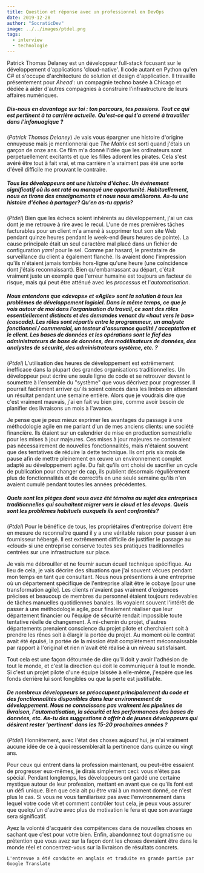 ```yaml
---
title: Question et réponse avec un professionnel en DevOps
date: 2019-12-28
author: "SocraticDev"
image: ../../images/ptdel.png
tags:
  - interview
  - technologie
---
```


Patrick Thomas Delaney est un développeur full-stack focusant sur le développement d'applications 'cloud-native'. Il code autant en Python qu'en C# et s'occupe d'architecture de solution et design d'application. Il travaille présentement pour _Ahead_ : un compagnie techno basée à Chicago et dédiée à aider d'autres compagnies à construire l'infrastructure de leurs affaires numériques.

##### Dis-nous en davantage sur toi : ton parcours, tes passions. Tout ce qui est pertinent à ta carrière actuelle. Qu'est-ce qui t'a amené à travailler dans l'infonuagique ?

(_Patrick Thomas Delaney_) Je vais vous épargner une histoire d'origine ennuyeuse mais je mentionnerai que _The Matrix_ est sorti quand j'étais un garçon de onze ans. Ce film m'a donné l'idée que les ordinateurs sont perpetuellement excitants et que les filles adorent les pirates. Cela s'est avéré être tout à fait vrai, et ma carrière n'a vraiment pas été une sorte d'éveil difficile me prouvant le contraire.


##### Tous les développeurs ont une histoire d'échec. Un événement significatif où ils ont raté ou manqué une opportunité. Habituellement, nous en tirons des enseignements et nous nous améliorons. As-tu une histoire d'échec à partager? Qu'en as-tu appris?

(_Ptdel_) Bien que les échecs soient inhérents au développement, j'ai un cas dont je me retrouve à rire avec le recul. L'une de mes premières tâches facturables pour un client m'a amené à supprimer tout son site Web pendant quinze heures pendant le week-end (leurs heures de pointe). La cause principale était un seul caractère mal placé dans un fichier de configuration _yaml_ pour le sel. Comme par hasard, le prestataire de surveillance du client a également flanché. Ils avaient donc l'impression qu'ils n'étaient jamais tombés hors-ligne qu'une heure (une coïncidence dont j'étais reconnaissant). Bien qu'embarrassant au départ, c'était vraiment juste un exemple que l'erreur humaine est toujours un facteur de risque, mais qui peut être atténué avec les _processus_ et l'_automatisation_.

##### Nous entendons que «devops» et «Agile» sont la solution à tous les problèmes de développement logiciel. Dans le même temps, ce que je vois autour de moi dans l’organisation du travail, ce sont des rôles essentiellement distincts et des demandes venant du «haut vers le bas» (cascade). Les rôles sont répartis entre le programmeur, un analyste fonctionnel / commercial, un testeur d'assurance qualité / acceptation et le client. Les bases de données et les opérations sont le fief des administrateurs de base de données, des modélisateurs de données, des analystes de sécurité, des administrateurs système, etc. ?

(_Ptdel_) L'utilisation des heures de développement est extrêmement inefficace dans la plupart des grandes organisations traditionnelles. Un développeur peut écrire une seule ligne de code et se retrouver devant le soumettre à l'ensemble du "système" que vous décrivez pour progresser. Il pourrait facilement arriver qu'ils soient coincés dans les limbes en attendant un résultat pendant une semaine entière. Alors que je voudrais dire que c'est vraiment mauvais, j'ai en fait vu bien pire, comme avoir besoin de planifier des livraisons un mois à l'avance.

Je pense que je peux mieux exprimer les avantages du passage à une méthodologie agile en me parlant d'un de mes anciens clients: une société financière. Ils étaient sur un calendrier de mise en production semestrielle pour les mises à jour majeures. Ces mises à jour majeures ne contenaient pas nécessairement de nouvelles fonctionnalités, mais n'étaient souvent que des tentatives de réduire la dette technique. Ils ont pris six mois de pause afin de mettre pleinement en œuvre un environnement complet adapté au développement agile. Du fait qu'ils ont choisi de sacrifier un cycle de publication pour changer de cap, ils publient désormais régulièrement plus de fonctionnalités et de correctifs en une seule semaine qu'ils n'en avaient cumulé pendant toutes les années précédentes.

##### Quels sont les pièges dont vous avez été témoins au sujet des entreprises traditionnelles qui souhaitent migrer vers le cloud et les devops. Quels sont les problèmes habituels auxquels ils sont confrontés?

 (_Ptdel_) Pour le bénéfice de tous, les propriétaires d'entreprise doivent être en mesure de reconnaître quand il y a une véritable raison pour passer à un fournisseur hébergé. Il est extrêmement difficile de justifier le passage au «cloud» si une entreprise conserve toutes ses pratiques traditionnelles centrées sur une infrastructure sur place.

Je vais me débrouiller et ne fournir aucun écueil technique spécifique. Au lieu de cela, je vais décrire des situations que j'ai souvent vécues pendant mon temps en tant que consultant. Nous nous présentions à une entreprise où un département spécifique de l'entreprise allait être le cobaye [pour une transformation agile]. Les clients n'avaient pas vraiment d'exigences précises et beaucoup de membres du personnel étaient toujours redevables de tâches manuelles quotidiennes banales. Ils voyaient souvent l'intérêt de passer à une méthodologie agile, pour finalement réaliser que leur département financier ou l'équipe de sécurité rendait impossible toute tentative réelle de changement. À mi-chemin du projet, d'autres départements prenaient conscience du projet pilote et cherchaient soit à prendre les rênes soit à élargir la portée du projet. Au moment où le contrat avait été épuisé, la portée de la mission était complètement méconnaissable par rapport à l'original et rien n'avait été réalisé à un niveau satisfaisant.
 
Tout cela est une façon détournée de dire qu'il doit y avoir l'adhésion de tout le monde, et c'est la direction qui doit le communiquer à tout le monde. Si c'est un projet pilote d'une équipe laissée à elle-même, j'espère que les fonds derrière lui sont fongibles ou que la perte est justifiable.

 ##### De nombreux développeurs se préoccupent principalement du code et des fonctionnalités disponibles dans leur environnement de développement. Nous ne connaissons pas vraiment les pipelines de livraison, l'automatisation, la sécurité et les performances des bases de données, etc.  As-tu des suggestions à offrir à de jeunes développeurs qui désirent rester 'pertinent' dans les 15-20 prochaines années ?

  (_Ptdel_) Honnêtement, avec l'état des choses aujourd'hui, je n'ai vraiment aucune idée de ce à quoi ressemblerait la pertinence dans quinze ou vingt ans.

Pour ceux qui entrent dans la profession maintenant, ou peut-être essaient de progresser eux-mêmes, je dirais simplement ceci: vous n'êtes pas spécial. Pendant longtemps, les développeurs ont gardé une certaine mystique autour de leur profession, mettant en avant que ce qu'ils font est un défi unique. Bien que cela ait pu être vrai à un moment donné, ce n'est plus le cas. Si vous ne vous familiarisez pas avec l'environnement dans lequel votre code vit et comment contrôler tout cela, je peux vous assurer que quelqu'un d'autre avec plus de motivation le fera et que son avantage sera significatif.
  
Ayez la volonté d'acquérir des compétences dans de nouvelles choses en sachant que c'est pour votre bien. Enfin, abandonnez tout dogmatisme ou prétention que vous avez sur la façon dont les choses devraient être dans le monde réel et concentrez-vous sur la livraison de résultats concrets.

  ```L'entrevue a été conduite en anglais et traduite en grande partie par Google Translate```
